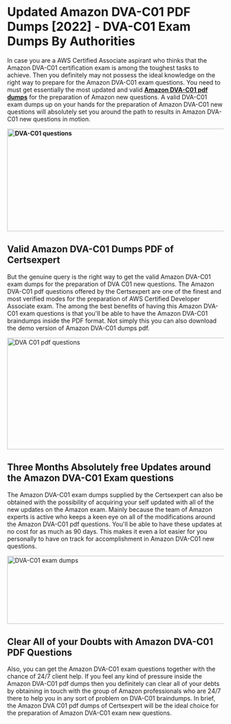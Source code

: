 <h1><strong>Updated Amazon DVA-C01 PDF Dumps [2022] - DVA-C01 Exam Dumps By Authorities&nbsp;</strong></h1>
<p><span style="font-weight: 400;">In case you are a AWS Certified Associate aspirant who thinks that the Amazon DVA-C01 certification exam is among the toughest tasks to achieve. Then you definitely may not possess the ideal knowledge on the right way to prepare for the Amazon DVA-C01 exam questions. You need to must get essentially the most updated and valid <strong><a href="https://www.certsexpert.com/DVA-C01-pdf-questions.html">Amazon DVA-C01 pdf dumps</a></strong> for the preparation of Amazon new questions. A valid  DVA-C01 exam dumps up on your hands for the preparation of Amazon DVA-C01 new questions will absolutely set you around the path to results in Amazon DVA-C01 new questions in motion.</span></p>
<p><span style="font-weight: 400;"><strong><img style="display: block; margin-left: auto; margin-right: auto;" src="https://i.ibb.co/QXh983F/73475278-2429792180625311-4586132736837681152-n.jpg" alt="DVA-C01 questions" width="632" height="238" /></strong></span></p>
<h2><strong>Valid Amazon DVA-C01 Dumps PDF of Certsexpert</strong></h2>
<p><span style="font-weight: 400;">But the genuine query is the right way to get the valid Amazon DVA-C01 exam dumps for the preparation of DVA C01 new questions. The Amazon DVA-C01 pdf questions offered by the Certsexpert are one of the finest and most verified modes for the preparation of AWS Certified Developer Associate exam. The among the best benefits of having this Amazon DVA-C01 exam questions is that you'll be able to have the Amazon DVA-C01 braindumps inside the PDF format. Not simply this you can also download the demo version of Amazon DVA-C01 dumps pdf.</span></p>
<p><span style="font-weight: 400;"><img style="display: block; margin-left: auto; margin-right: auto;" src="https://i.ibb.co/Jd8hN2L/76714008-3182067705200142-8735104740007870464-n.jpg" alt="DVA C01 pdf questions" width="701" height="259" /></span></p>
<h2><strong>Three Months Absolutely free Updates around the Amazon DVA-C01 Exam questions</strong></h2>
<p><span style="font-weight: 400;">The Amazon DVA-C01 exam dumps supplied by the Certsexpert can also be obtained with the possibility of acquiring your self updated with all of the new updates on the Amazon exam. Mainly because the team of Amazon experts is active who keeps a keen eye on all of the modifications around the Amazon DVA-C01 pdf questions. You'll be able to have these updates at no cost for as much as 90 days. This makes it even a lot easier for you personally to have on track for accomplishment in Amazon DVA-C01 new questions.</span></p>
<p><span style="font-weight: 400;"><a href="https://www.certsexpert.com/DVA-C01-pdf-questions.html"><img style="display: block; margin-left: auto; margin-right: auto;" src="https://i.ibb.co/TMnKrkJ/75398236-424489711531572-5064688549987614720-n.jpg" alt="DVA-C01 exam dumps" width="714" height="158" /></a></span></p>
<h2><strong>Clear All of your Doubts with Amazon DVA-C01 PDF Questions</strong></h2>
<p>Also, you can get the Amazon DVA-C01 exam questions together with the chance of 24/7 client help. If you feel any kind of pressure inside the Amazon DVA-C01 pdf dumps then you definitely can clear all of your debts by obtaining in touch with the group of Amazon professionals who are 24/7 there to help you in any sort of problem on  DVA-C01 braindumps. In brief, the Amazon DVA C01 pdf dumps of Certsexpert will be the ideal choice for the preparation of Amazon DVA-C01 exam new questions.</p>
